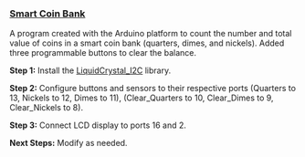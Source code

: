 ### [Smart Coin Bank](https://github.com/ThomasQi3141/Smart_Coin_Bank)

A program created with the Arduino platform to count the number and total value of coins in a smart coin bank (quarters, dimes, and nickels). Added three programmable buttons to clear the balance. 

**Step 1:** Install the [LiquidCrystal_I2C](https://github.com/johnrickman/LiquidCrystal_I2C) library.

**Step 2:** Configure buttons and sensors to their respective ports (Quarters to 13, Nickels to 12, Dimes to 11), (Clear_Quarters to 10, Clear_Dimes to 9, Clear_Nickels to 8). 

**Step 3:** Connect LCD display to ports 16 and 2.

**Next Steps:** Modify as needed.
